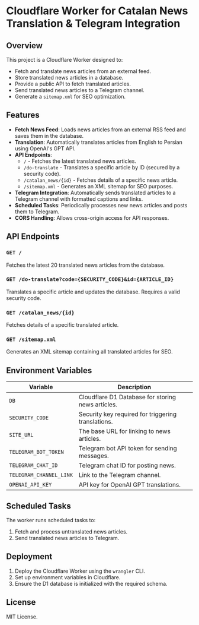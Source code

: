 # Cloudflare Worker for Catalan News Translation & Telegram Integration

## Overview
This project is a Cloudflare Worker designed to:
- Fetch and translate news articles from an external feed.
- Store translated news articles in a database.
- Provide a public API to fetch translated articles.
- Send translated news articles to a Telegram channel.
- Generate a `sitemap.xml` for SEO optimization.

## Features
- **Fetch News Feed**: Loads news articles from an external RSS feed and saves them in the database.
- **Translation**: Automatically translates articles from English to Persian using OpenAI's GPT API.
- **API Endpoints**:
  - `/` - Fetches the latest translated news articles.
  - `/do-translate` - Translates a specific article by ID (secured by a security code).
  - `/catalan_news/{id}` - Fetches details of a specific news article.
  - `/sitemap.xml` - Generates an XML sitemap for SEO purposes.
- **Telegram Integration**: Automatically sends translated articles to a Telegram channel with formatted captions and links.
- **Scheduled Tasks**: Periodically processes new news articles and posts them to Telegram.
- **CORS Handling**: Allows cross-origin access for API responses.

## API Endpoints
### `GET /`
Fetches the latest 20 translated news articles from the database.

### `GET /do-translate?code={SECURITY_CODE}&id={ARTICLE_ID}`
Translates a specific article and updates the database. Requires a valid security code.

### `GET /catalan_news/{id}`
Fetches details of a specific translated article.

### `GET /sitemap.xml`
Generates an XML sitemap containing all translated articles for SEO.

## Environment Variables
| Variable | Description |
|----------|-------------|
| `DB` | Cloudflare D1 Database for storing news articles. |
| `SECURITY_CODE` | Security key required for triggering translations. |
| `SITE_URL` | The base URL for linking to news articles. |
| `TELEGRAM_BOT_TOKEN` | Telegram bot API token for sending messages. |
| `TELEGRAM_CHAT_ID` | Telegram chat ID for posting news. |
| `TELEGRAM_CHANNEL_LINK` | Link to the Telegram channel. |
| `OPENAI_API_KEY` | API key for OpenAI GPT translations. |

## Scheduled Tasks
The worker runs scheduled tasks to:
1. Fetch and process untranslated news articles.
2. Send translated news articles to Telegram.

## Deployment
1. Deploy the Cloudflare Worker using the `wrangler` CLI.
2. Set up environment variables in Cloudflare.
3. Ensure the D1 database is initialized with the required schema.

## License
MIT License.
